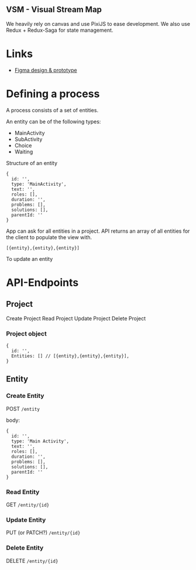VSM - Visual Stream Map
---

We heavily rely on canvas and use PixiJS to ease development.
We also use Redux + Redux-Saga for state management.

# Links
- [Figma design & prototype](https://www.figma.com/file/IkHwmIQrsT0iR34f5R5UnZ/VSM)

# Defining a process
A process consists of a set of entities.

An entity can be of the following types:
- MainActivity
- SubActivity
- Choice
- Waiting

Structure of an entity
```json5
{
  id: '',
  type: 'MainActivity',
  text: '',
  roles: [],
  duration: '',
  problems: [],
  solutions: [],
  parentId: ''
}
```

App can ask for all entities in a project.
API returns an array of all entities for the client to populate the view with.

``
[{entity},{entity},{entity}]
``

To update an entity

# API-Endpoints

## Project
Create Project
Read Project
Update Project
Delete Project

### Project object
```JSON5
{
  id: '',
  Entities: [] // [{entity},{entity},{entity}],
}
```

## Entity
### Create Entity
POST ``/entity``

body: 
```JSON5
{
  id: '',
  type: 'Main Activity',
  text: '',
  roles: [],
  duration: '',
  problems: [],
  solutions: [],
  parentId: ''
}
```

### Read Entity
GET ``/entity/{id}``

### Update Entity
PUT (or PATCH?) ``/entity/{id}``

### Delete Entity
DELETE ``/entity/{id}``

